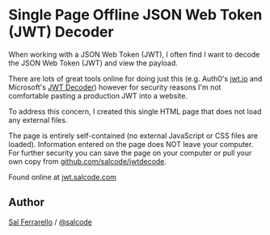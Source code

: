# Single Page Offline JSON Web Token (JWT) Decoder

When working with a JSON Web Token (JWT), I often find I want to decode the JSON Web Token (JWT) and view the payload.

There are lots of great tools online for doing just this (e.g. Auth0's [jwt.io](https://jwt.io/) and Microsoft's [JWT Decoder](https://adfshelp.microsoft.com/JwtDecoder/GetToken)) however for security reasons I'm not comfortable pasting a production JWT into a website.

To address this concern, I created this single HTML page that does not load any external files.

The page is entirely self-contained (no external JavaScript or CSS files are loaded). Information entered on the page does NOT leave your computer. For further security you can save the page on your computer or pull your own copy from [github.com/salcode/jwtdecode](https://github.com/salcode/jwtdecoder).

Found online at [jwt.salcode.com](https://jwt.salcode.com/)

## Author

[Sal Ferrarello](https://salferrarello.com/) / [@salcode](https://twitter.com/salcode)
